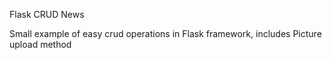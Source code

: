 Flask CRUD News

Small example of easy crud operations in Flask framework, includes Picture upload method